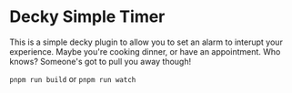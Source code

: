 # Decky Simple Timer

This is a simple decky plugin to allow you to set an alarm to interupt your experience.
Maybe you're cooking dinner, or have an appointment. Who knows? Someone's got to pull you away though!

`pnpm run build`
or
`pnpm run watch`